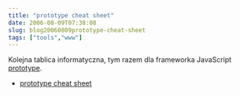 ```yaml
---
title: "prototype cheat sheet"
date: 2006-08-09T07:38:08
slug: blog20060809prototype-cheat-sheet
tags: ["tools","www"]
---
```

<html><body><p>Kolejna tablica informatyczna, tym razem dla frameworka JavaScript <a href="http://prototype.conio.net/">prototype</a>.


</p><ul><li><a href="http://www.snook.ca/archives/prototype1440w.png">prototype cheat sheet</a></li>

</ul></body></html>